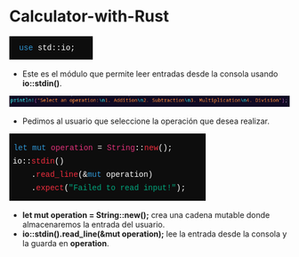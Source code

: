 # Calculator-with-Rust

![alt text](<Captura desde 2024-11-26 22-15-03.png>)

- Este es el módulo que permite leer entradas desde la consola usando **io::stdin()**.

![alt text](<Captura desde 2024-11-26 22-19-23.png>)

- Pedimos al usuario que seleccione la operación que desea realizar.

![alt text](<Captura desde 2024-11-26 22-21-02.png>)

- **let mut operation = String::new();** crea una cadena mutable donde almacenaremos la entrada del usuario.
- **io::stdin().read_line(&mut operation);** lee la entrada desde la consola y la guarda en **operation**.



